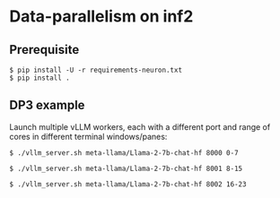# Data-parallelism on inf2

## Prerequisite

```shell
$ pip install -U -r requirements-neuron.txt
$ pip install .
```

## DP3 example

Launch multiple vLLM workers, each with a different port and range of cores in different terminal windows/panes:

```shell
$ ./vllm_server.sh meta-llama/Llama-2-7b-chat-hf 8000 0-7
```

```shell
$ ./vllm_server.sh meta-llama/Llama-2-7b-chat-hf 8001 8-15
```

```shell
$ ./vllm_server.sh meta-llama/Llama-2-7b-chat-hf 8002 16-23
```
